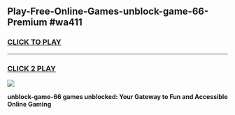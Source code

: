 
## Play-Free-Online-Games-unblock-game-66-Premium #wa411
<h3>
<a href="https://premium.freeplayer.one?title=unblock-game-66&ref=8M">CLICK TO PLAY</a></h3>
<hr>

<h3>
<a href="https://premium.freeplayer.one?title=unblock-game-66&ref=8M">CLICK 2 PLAY</a>
  
</h3>

<a href="https://premium.freeplayer.one?title=unblock-game-66&ref=8M"><img src="https://clearcache.store/games.png"></a>


**unblock-game-66 games unblocked: Your Gateway to Fun and Accessible Online Gaming**
